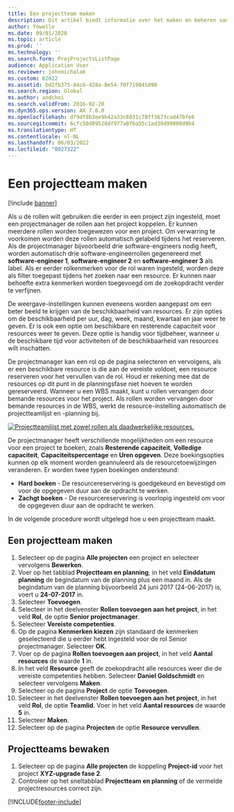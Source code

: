 ```yaml
---
title: Een projectteam maken
description: Dit artikel biedt informatie over het maken en beheren van projectteams.
author: Yowelle
ms.date: 09/01/2020
ms.topic: article
ms.prod: ''
ms.technology: ''
ms.search.form: ProjProjectsListPage
audience: Application User
ms.reviewer: johnmichalak
ms.custom: 82022
ms.assetid: bd2fb375-84c6-428a-8e54-f0f719045898
ms.search.region: Global
ms.author: andchoi
ms.search.validFrom: 2016-02-28
ms.dyn365.ops.version: AX 7.0.0
ms.openlocfilehash: df9df8b3ee9b42a33c6031c78ff3673cad47bfe6
ms.sourcegitcommit: 6cfc50d89528df977a8f6a55c1ad39d99800d9b4
ms.translationtype: HT
ms.contentlocale: nl-NL
ms.lasthandoff: 06/03/2022
ms.locfileid: "8927322"
---
```

# <a name="create-a-project-team"></a>Een projectteam maken

[!include [banner](../includes/banner.md)]

Als u de rollen wilt gebruiken die eerder in een project zijn ingesteld, moet een projectmanager de rollen aan het project koppelen. Er kunnen meerdere rollen worden toegewezen voor een project. Om verwarring te voorkomen worden deze rollen automatisch gelabeld tijdens het reserveren. Als de projectmanager bijvoorbeeld drie software-engineers nodig heeft, worden automatisch drie software-engineerrollen gegenereerd met **software-engineer 1**, **software-engineer 2** en **software-engineer 3** als label. Als er eerder rolkenmerken voor de rol waren ingesteld, worden deze als filter toegepast tijdens het zoeken naar een resource. Er kunnen naar behoefte extra kenmerken worden toegevoegd om de zoekopdracht verder te verfijnen.

De weergave-instellingen kunnen eveneens worden aangepast om een beter beeld te krijgen van de beschikbaarheid van resources. Er zijn opties om de beschikbaarheid per uur, dag, week, maand, kwartaal en jaar weer te geven. Er is ook een optie om beschikbare en resterende capaciteit voor resources weer te geven. Deze optie is handig voor tijdbeheer, wanneer u de beschikbare tijd voor activiteiten of de beschikbaarheid van resources wilt inschatten.

De projectmanager kan een rol op de pagina selecteren en vervolgens, als er een beschikbare resource is die aan de vereiste voldoet, een resource reserveren voor het vervullen van de rol. Houd er rekening mee dat de resources op dit punt in de planningsfase niet hoeven te worden gereserveerd. Wanneer u een WBS maakt, kunt u rollen vervangen door bemande resources voor het project. Als rollen worden vervangen door bemande resources in de WBS, werkt de resource-instelling automatisch de projectteamlijst en -planning bij.

[![Projectteamlijst met zowel rollen als daadwerkelijke resources.](./media/projectresourcing03-1024x368.jpg)](./media/projectresourcing03.jpg) 

De projectmanager heeft verschillende mogelijkheden om een resource voor een project te boeken, zoals **Resterende capaciteit**, **Volledige capaciteit**, **Capaciteitspercentage** en **Uren opgeven**. Deze boekingsopties kunnen op elk moment worden geannuleerd als de resourcetoewijzingen veranderen. Er worden twee typen boekingen ondersteund:

- **Hard boeken** - De resourcereservering is goedgekeurd en bevestigd om voor de opgegeven duur aan de opdracht te werken.
- **Zachgt boeken** - De resourcereservering is voorlopig ingesteld om voor de opgegeven duur aan de opdracht te werken.

In de volgende procedure wordt uitgelegd hoe u een projectteam maakt.

## <a name="create-a-project-team"></a>Een projectteam maken

1. Selecteer op de pagina **Alle projecten** een project en selecteer vervolgens **Bewerken**.
2. Voer op het tabblad **Projectteam en planning**, in het veld **Einddatum planning** de begindatum van de planning plus een maand in. Als de begindatum van de planning bijvoorbeeld 24 juni 2017 (24-06-2017) is, voert u **24-07-2017** in.
3. Selecteer **Toevoegen**.
4. Selecteer in het deelvenster **Rollen toevoegen aan het project**, in het veld **Rol**, de optie **Senior projectmanager**.
5. Selecteer **Vereiste competenties**.
6. Op de pagina **Kenmerken kiezen** zijn standaard de kenmerken geselecteerd die u eerder hebt ingesteld voor de rol Senior projectmanager. Selecteer **OK**.
7. Voer op de pagina **Rollen toevoegen aan project**, in het veld **Aantal resources** de waarde **1** in.
8. In het veld **Resource** geeft de zoekopdracht alle resources weer die de vereiste competenties hebben. Selecteer **Daniel Goldschmidt** en selecteer vervolgens **Maken**.
9. Selecteer op de pagina **Project** de optie **Toevoegen**.
10. Selecteer in het deelvenster **Rollen toevoegen aan het project**, in het veld **Rol**, de optie **Teamlid**. Voer in het veld **Aantal resources** de waarde **5** in.
11. Selecteer **Maken**.
12. Selecteer op de pagina **Projecten** de optie **Resource vervullen**.

## <a name="monitor-project-teams"></a>Projectteams bewaken
1. Selecteer op de pagina **Alle projecten** de koppeling **Project-id** voor het project **XYZ-upgrade fase 2**.
2. Controleer op het sneltabblad **Projectteam en planning** of de vermelde projectresources correct zijn.


[!INCLUDE[footer-include](../includes/footer-banner.md)]